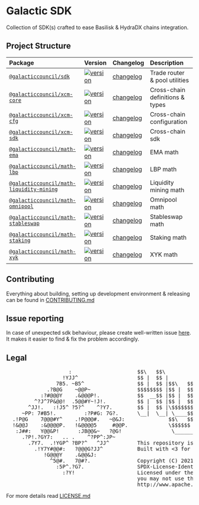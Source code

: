 # Galactic SDK

Collection of SDK(s) crafted to ease Basilisk & HydraDX chains integration.

## Project Structure

| Package               | Version             | Changelog              | Description            |
|:----------------------|:--------------------|:-----------------------|:-----------------------|
| [`@galacticcouncil/sdk`](./packages/sdk)                          | [![version](https://img.shields.io/npm/v/@galacticcouncil/sdk.svg)](https://www.npmjs.com/package/@galacticcouncil/sdk)                | [changelog](./packages/sdk/CHANGELOG.md)  |  Trade router & pool utilities
| [`@galacticcouncil/xcm-core`](./packages/sdk)                     | [![version](https://img.shields.io/npm/v/@galacticcouncil/xcm-core.svg)](https://www.npmjs.com/package/@galacticcouncil/xcm-core)      | [changelog](./packages/xcm-core/CHANGELOG.md)  |  Cross-chain definitions & types
| [`@galacticcouncil/xcm-cfg`](./packages/xcm-cfg)                  | [![version](https://img.shields.io/npm/v/@galacticcouncil/xcm-cfg.svg)](https://www.npmjs.com/package/@galacticcouncil/xcm-cfg)            | [changelog](./packages/xcm-cfg/CHANGELOG.md)  |  Cross-chain configuration
| [`@galacticcouncil/xcm-sdk`](./packages/xcm-sdk)                  | [![version](https://img.shields.io/npm/v/@galacticcouncil/xcm-sdk.svg)](https://www.npmjs.com/package/@galacticcouncil/xcm-sdk)            | [changelog](./packages/xcm-sdk/CHANGELOG.md)  |  Cross-chain sdk
| [`@galacticcouncil/math-ema`](./packages/math-ema)                | [![version](https://img.shields.io/npm/v/@galacticcouncil/math-ema.svg)](https://www.npmjs.com/package/@galacticcouncil/math-ema)           | [changelog](./packages/math-ema/CHANGELOG.md)  |  EMA math
| [`@galacticcouncil/math-lbp`](./packages/math-lbp)                | [![version](https://img.shields.io/npm/v/@galacticcouncil/math-lbp.svg)](https://www.npmjs.com/package/@galacticcouncil/math-lbp)           | [changelog](./packages/math-lbp/CHANGELOG.md)  |  LBP math
| [`@galacticcouncil/math-liquidity-mining`](./packages/math-liquidity-mining)  | [![version](https://img.shields.io/npm/v/@galacticcouncil/math-liquidity-mining.svg)](https://www.npmjs.com/package/@galacticcouncil/math-liquidity-mining)  | [changelog](./packages/math-liquidity-mining/CHANGELOG.md)  |  Liquidity mining math
| [`@galacticcouncil/math-omnipool`](./packages/math-omnipool)      | [![version](https://img.shields.io/npm/v/@galacticcouncil/math-omnipool.svg)](https://www.npmjs.com/package/@galacticcouncil/math-omnipool)      | [changelog](./packages/math-omnipool/CHANGELOG.md)  |  Omnipool math
| [`@galacticcouncil/math-stableswap`](./packages/math-stableswap)  | [![version](https://img.shields.io/npm/v/@galacticcouncil/math-stableswap.svg)](https://www.npmjs.com/package/@galacticcouncil/math-stableswap)    | [changelog](./packages/math-stableswap/CHANGELOG.md)  |  Stableswap math
| [`@galacticcouncil/math-staking`](./packages/math-staking)        | [![version](https://img.shields.io/npm/v/@galacticcouncil/math-staking.svg)](https://www.npmjs.com/package/@galacticcouncil/math-staking)       | [changelog](./packages/math-staking/CHANGELOG.md)  |  Staking math
| [`@galacticcouncil/math-xyk`](./packages/math-xyk)                | [![version](https://img.shields.io/npm/v/@galacticcouncil/math-xyk.svg)](https://www.npmjs.com/package/@galacticcouncil/math-xyk)           | [changelog](./packages/math-xyk/CHANGELOG.md)  |  XYK math

## Contributing

Everything about building, setting up development environment & releasing can be found in [CONTRIBUTING.md](CONTRIBUTING.md)

## Issue reporting

In case of unexpected sdk behaviour, please create well-written issue [here](https://github.com/galacticcouncil/sdk/issues/new). It makes it easier to find & fix the problem accordingly.

## Legal
<pre>
                    :                     $$\   $$\                 $$\                    $$$$$$$\  $$\   $$\
                  !YJJ^                   $$ |  $$ |                $$ |                   $$  __$$\ $$ |  $$ |
                7B5. ~B5^                 $$ |  $$ |$$\   $$\  $$$$$$$ | $$$$$$\  $$$$$$\  $$ |  $$ |\$$\ $$  |
             .?B@G    ~@@P~               $$$$$$$$ |$$ |  $$ |$$  __$$ |$$  __$$\ \____$$\ $$ |  $$ | \$$$$  /
           :?#@@@Y    .&@@@P!.            $$  __$$ |$$ |  $$ |$$ /  $$ |$$ |  \__|$$$$$$$ |$$ |  $$ | $$  $$<
         ^?J^7P&@@!  .5@@#Y~!J!.          $$ |  $$ |$$ |  $$ |$$ |  $$ |$$ |     $$  __$$ |$$ |  $$ |$$  /\$$\
       ^JJ!.   :!J5^ ?5?^    ^?Y7.        $$ |  $$ |\$$$$$$$ |\$$$$$$$ |$$ |     \$$$$$$$ |$$$$$$$  |$$ /  $$ |
     ~PP: 7#B5!.         :?P#G: 7G?.      \__|  \__| \____$$ | \_______|\__|      \_______|\_______/ \__|  \__|
  .!P@G    7@@@#Y^    .!P@@@#.   ~@&J:              $$\   $$ |
  !&@@J    :&@@@@P.   !&@@@@5     #@@P.             \$$$$$$  |
   :J##:   Y@@&P!      :JB@@&~   ?@G!                \______/
     .?P!.?GY7:   .. .    ^?PP^:JP~
       .7Y7.  .!YGP^ ?BP?^   ^JJ^         This repository is part of https://github.com/galacticcouncil
         .!Y7Y#@@#:   ?@@@G?JJ^           Built with <3 for decentralisation.
            !G@@@Y    .&@@&J:
              ^5@#.   7@#?.               Copyright (C) 2021-2024  Intergalactic, Limited (GIB).
                :5P^.?G7.                 SPDX-License-Identifier: Apache-2.0
                  :?Y!                    Licensed under the Apache License, Version 2.0 (the "License");
                                          you may not use this file except in compliance with the License.
                                          http://www.apache.org/licenses/LICENSE-2.0
</pre>
For more details read [LICENSE.md](LICENSE.md)
